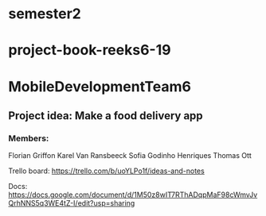 # semester2
# project-book-reeks6-19
# MobileDevelopmentTeam6

## Project idea: Make a food delivery app

### Members:
Florian Griffon
Karel Van Ransbeeck
Sofia Godinho Henriques
Thomas Ott

Trello board:
https://trello.com/b/uoYLPo1f/ideas-and-notes

Docs:
https://docs.google.com/document/d/1M50z8wIT7RThADqpMaF98cWmvJvQrhNNS5q3WE4tZ-I/edit?usp=sharing